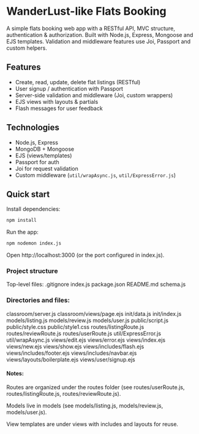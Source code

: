 # WanderLust-like Flats Booking

A simple flats booking web app with a RESTful API, MVC structure, authentication & authorization. Built with Node.js, Express, Mongoose and EJS templates. Validation and middleware features use Joi, Passport and custom helpers.

## Features

- Create, read, update, delete flat listings (RESTful)
- User signup / authentication with Passport
- Server-side validation and middleware (Joi, custom wrappers)
- EJS views with layouts & partials
- Flash messages for user feedback

## Technologies

- Node.js, Express
- MongoDB + Mongoose
- EJS (views/templates)
- Passport for auth
- Joi for request validation
- Custom middleware (`util/wrapAsync.js`, `util/ExpressError.js`)

## Quick start

Install dependencies:

```sh
npm install
```

Run the app:

```sh
npm nodemon index.js
```

Open http://localhost:3000 (or the port configured in index.js).

### Project structure

Top-level files:
.gitignore
index.js
package.json
README.md
schema.js

### Directories and files:

classroom/server.js
classroom/views/page.ejs
init/data.js
init/index.js
models/listing.js
models/review.js
models/user.js
public/script.js
public/style.css
public/style1.css
routes/listingRoute.js
routes/reviewRoute.js
routes/userRoute.js
util/ExpressError.js
util/wrapAsync.js
views/edit.ejs
views/error.ejs
views/index.ejs
views/new.ejs
views/show.ejs
views/includes/flash.ejs
views/includes/footer.ejs
views/includes/navbar.ejs
views/layouts/boilerplate.ejs
views/user/signup.ejs

#### Notes:

Routes are organized under the routes folder (see routes/userRoute.js, routes/listingRoute.js, routes/reviewRoute.js).

Models live in models (see models/listing.js, models/review.js, models/user.js).

View templates are under views with includes and layouts for reuse.
